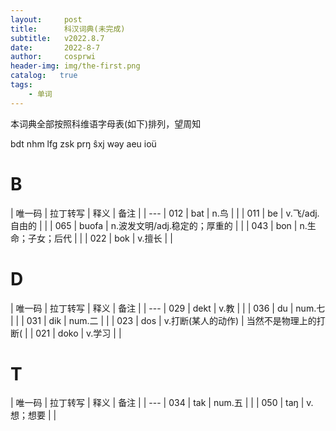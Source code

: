 ```yaml
---
layout:     post
title:      科汉词典(未完成)
subtitle:   v2022.8.7
date:       2022-8-7
author:     cosprwi
header-img: img/the-first.png
catalog:   true
tags:
    - 单词
---
```

本词典全部按照科维语字母表(如下)排列，望周知

bdt nhm lfg zsk prŋ ŝxj wəy aeu ioü

# B

| 唯一码 | 拉丁转写 | 释义 | 备注 |
| ---
| 012 | bat | n.鸟 |  |
| 011 | be | v.飞/adj.自由的 |  |
| 065 | buofa | n.波发文明/adj.稳定的；厚重的 |  |
| 043 | bon | n.生命；子女；后代 |  |
| 022 | bok | v.擅长 |  |

# D

| 唯一码 | 拉丁转写 | 释义 | 备注 |
| ---
| 029 | dekt | v.教 |  |
| 036 | du | num.七 |  |
| 031 | dik | num.二 |  |
| 023 | dos | v.打断(某人的动作) | 当然不是物理上的打断( |
| 021 | doko | v.学习 |  |

# T

| 唯一码 | 拉丁转写 | 释义 | 备注 |
| ---
| 034 | tak | num.五 |  |
| 050 | taŋ | v.想；想要 |  |

